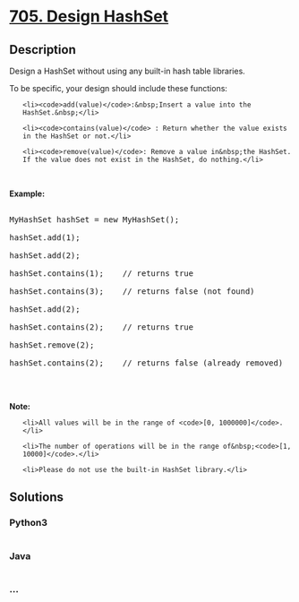 # [705. Design HashSet](https://leetcode.com/problems/design-hashset)

## Description
<p>Design a HashSet&nbsp;without using any built-in hash table libraries.</p>



<p>To be specific, your design should include these functions:</p>



<ul>

	<li><code>add(value)</code>:&nbsp;Insert a value into the HashSet.&nbsp;</li>

	<li><code>contains(value)</code> : Return whether the value exists in the HashSet or not.</li>

	<li><code>remove(value)</code>: Remove a value in&nbsp;the HashSet. If the value does not exist in the HashSet, do nothing.</li>

</ul>



<p><br />

<strong>Example:</strong></p>



<pre>

MyHashSet hashSet = new MyHashSet();

hashSet.add(1); &nbsp; &nbsp; &nbsp; &nbsp; 

hashSet.add(2); &nbsp; &nbsp; &nbsp; &nbsp; 

hashSet.contains(1); &nbsp;&nbsp;&nbsp;// returns true

hashSet.contains(3); &nbsp;&nbsp;&nbsp;// returns false (not found)

hashSet.add(2); &nbsp; &nbsp; &nbsp; &nbsp; &nbsp;

hashSet.contains(2); &nbsp;&nbsp;&nbsp;// returns true

hashSet.remove(2); &nbsp; &nbsp; &nbsp; &nbsp; &nbsp;

hashSet.contains(2); &nbsp;&nbsp;&nbsp;// returns false (already removed)

</pre>



<p><br />

<strong>Note:</strong></p>



<ul>

	<li>All values will be in the range of <code>[0, 1000000]</code>.</li>

	<li>The number of operations will be in the range of&nbsp;<code>[1, 10000]</code>.</li>

	<li>Please do not use the built-in HashSet library.</li>

</ul>




## Solutions


<!-- tabs:start -->

### **Python3**

```python

```

### **Java**

```java

```

### **...**
```

```

<!-- tabs:end -->